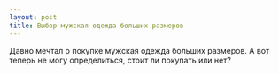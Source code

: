 ```yaml
---
layout: post 
title: Выбор мужская одежда больших размеров 
--- 
```

Давно мечтал о покупке мужская одежда больших размеров. А вот теперь не могу определиться, стоит ли покупать или нет?